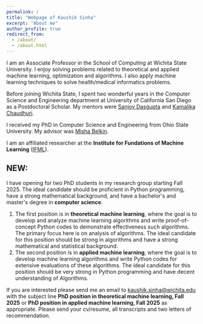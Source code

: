 ```yaml
---
permalink: /
title: "Webpage of Kaushik Sinha"
excerpt: "About me"
author_profile: true
redirect_from: 
  - /about/
  - /about.html
---
```



I am an Associate Professor in the School of Computing at Wichita State University. I enjoy solving problems related to theoretical and applied machine learning, optimization and algorithms. I also apply machine learning techniques to solve health/medical informatics problems. 

Before joining Wichita State, I spent two wonderful years in the Computer Science and Engineering department at University of California San Diego as a Postdoctoral Scholar. My mentors were [Sanjoy Dasgupta](https://cseweb.ucsd.edu/~dasgupta/) and [Kamalika Chaudhuri](http://cseweb.ucsd.edu/~kamalika/).

I received my PhD in Computer Science and Engineering from Ohio State University. My advisor was [Misha Belkin](http://web.cse.ohio-state.edu/~belkin.8/).

I am an affiliated researcher at the **Institute for Fundations of Machine Learning** ([IFML](https://www.ifml.institute/)).


## NEW:
<!--1. I have an opening for an MS thesis/project student in my research group starting Fall 2021. Ideal candidate should have already taken Machine Learning/Deep Learning class. Funding for this position is available through Graduate Teaching Assistatship. Interested candidates should email me their resume/cv.-->
I have opening for two PhD students in my research group starting Fall 2025. The ideal candidate should be proficient in Python programming, have a strong mathematical background, and have a bachelor's and master's degree in **computer science**. 

1. The first position is in **theoretical machine learning**, where the goal is to develop and analyze machine learning algorithms and write proof-of-concept Python codes to demonstrate effectiveness such algorithms. The primary focus here is on analysis of algorithms. The ideal candidate for this position should be strong in algorithms and have a strong mathematical and statistical background.
2. The second position is in **applied machine learning**, where the goal is to develop machine learning algorithms and write Python codes for extensive evaluations of these algorithms. The ideal candidate for this position should be very strong in Python programming and have decent understanding of Algorithms.

If you are interested please send me an email to kaushik.sinha@wichita.edu with the subject line **PhD position in theoretical machine learning, Fall 2025**  or **PhD position in applied machine learning, Fall 2025** as appropriate. Please send your cv/resume, all transcripts and two letters of recommendation.
<!--[Details here](https://github.com/kaushik-sinha/kaushik-sinha.github.io/files/5541214/phd_position_ad.pdf)-->

<br>
<!--Check out my [Machine Learning Club channel.](https://www.youtube.com/@machinelearningclub)-->
